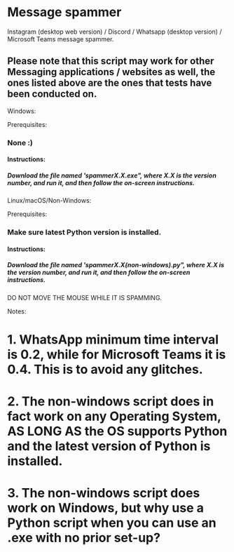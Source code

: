 # Message spammer
Instagram (desktop web version) / Discord / Whatsapp (desktop version) / Microsoft Teams message spammer.
## Please note that this script may work for other Messaging applications / websites as well, the ones listed above are the ones that tests have been conducted on.

Windows:

Prerequisites:
### None :)


#### Instructions:
##### Download the file named 'spammerX.X.exe", where X.X is the version number, and run it, and then follow the on-screen instructions.

Linux/macOS/Non-Windows:

Prerequisites:
### Make sure latest Python version is installed.


#### Instructions:
##### Download the file named 'spammerX.X(non-windows).py", where X.X is the version number, and run it, and then follow the on-screen instructions.
DO NOT MOVE THE MOUSE WHILE IT IS SPAMMING.

Notes: 
# 1. WhatsApp minimum time interval is 0.2, while for Microsoft Teams it is 0.4. This is to avoid any glitches.
# 2. The non-windows script does in fact work on any Operating System, AS LONG AS the OS supports Python and the latest version of Python is installed.
# 3. The non-windows script does work on Windows, but why use a Python script when you can use an .exe with no prior set-up?
